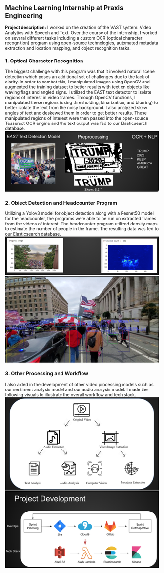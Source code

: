 ## Machine Learning Internship at Praxis Engineering
**Project description:** I worked on the creation of the VAST system: Video Analytics with Speech and Text. Over the course of the internship, I worked on several different tasks including a custom OCR (optical character recognition) program using open-source technologies, automated metadata extraction and location mapping, and object recognition tasks.

### 1. Optical Character Recognition
The biggest challenge with this program was that it involved natural scene detection which poses an additional set of challenges due to the lack of clarity. In order to combat this, I manipulated images using OpenCV and augmented the training dataset to better results with text on objects like waving flags and angled signs. I utilized the EAST text detector to isolate regions of interest in video frames. Through OpenCV functions, I manipulated these regions (using thresholding, binarization, and blurring) to better isolate the text from the noisy background. I also analyzed skew angles of text and deskewed them in order to get better results. These manipulated regions of interest were then passed into the open-source Tesseract OCR engine and the text output was fed to our Elasticsearch database.
<img src="../images/ocr.png?raw=true"/>


### 2. Object Detection and Headcounter Program
Utilizing a Yolov3 model for object detection along with a Resnet50 model for the headcounter, the programs were able to be run on extracted frames from the videos of interest. The headcounter program utilized density maps to estimate the number of people in the frame. The resulting data was fed to our Elasticsearch database.
<img src="../images/density.png?raw=true"/>
<img src="../images/yolo.png?raw=true"/>

### 3. Other Processing and Workflow
I also aided in the development of other video processing models such as our sentiment analysis model and our audio analysis model. I made the following visuals to illustrate the overall workflow and tech stack.
<img src="../images/workflow.png?raw=true"/>
<img src="../images/techstack.png?raw=true"/>
